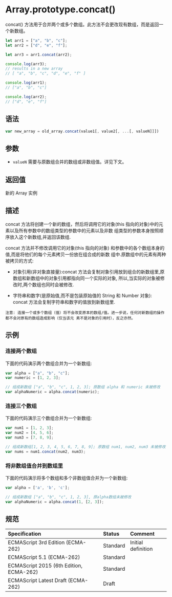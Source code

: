 # Array.prototype.concat()

concat() 方法用于合并两个或多个数组。此方法不会更改现有数组，而是返回一个新数组。

```javascript
let arr1 = ["a", "b", "c"];
let arr2 = ["d", "e", "f"];

let arr3 = arr1.concat(arr2);

console.log(arr3);
// results in a new array
// [ "a", "b", "c", "d", "e", "f" ]

console.log(arr1);
// ["a", "b", "c"]

console.log(arr2);
// ["d", "e", "f"]
```

## 语法

```javascript
var new_array = old_array.concat(value1[, value2[, ...[, valueN]]])
```

## 参数

* `valueN` 需要与原数组合并的数组或非数组值。详见下文。

## 返回值

新的 Array 实例

## 描述

concat 方法将创建一个新的数组，然后将调用它的对象(this 指向的对象)中的元素以及所有参数中的数组类型的参数中的元素以及非数
组类型的参数本身按照顺序放入这个新数组,并返回该数组.

concat 方法并不修改调用它的对象(this 指向的对象) 和参数中的各个数组本身的值,而是将他们的每个元素拷贝一份放在组合成的新数
组中.原数组中的元素有两种被拷贝的方式:

* 对象引用(非对象直接量):concat 方法会复制对象引用放到组合的新数组里,原数组和新数组中的对象引用都指向同一个实际的对象,
所以,当实际的对象被修改时,两个数组也同时会被修改.

* 字符串和数字(是原始值,而不是包装原始值的 String 和 Number 对象): concat 方法会复制字符串和数字的值放到新数组里.

`注意: 连接一个或多个数组（值）将不会改变原本的数组/值。进一步说，任何对新数组的操作都不会对原有的数组造成影响（仅当该元
素不是对象的引用时），反之亦然。`

## 示例

### 连接两个数组

下面的代码演示两个数组合并为一个新数组:

```javascript
var alpha = ["a", "b", "c"];
var numeric = [1, 2, 3];

// 组成新数组 ["a", "b", "c", 1, 2, 3]; 原数组 alpha 和 numeric 未被修改
var alphaNumeric = alpha.concat(numeric);
```

### 连接三个数组

下面的代码演示三个数组合并为一个新数组:

```javascript
var num1 = [1, 2, 3];
var num2 = [4, 5, 6];
var num3 = [7, 8, 9];

// 组成新数组[1, 2, 3, 4, 5, 6, 7, 8, 9]; 原数组 num1, num2, num3 未被修改
var nums = num1.concat(num2, num3);
```

### 将非数组值合并到数组里

下面的代码演示将多个数组和多个非数组值合并为一个新数组:

```javascript
var alpha = ['a', 'b', 'c'];

// 组成新数组 ["a", "b", "c", 1, 2, 3], 原alpha数组未被修改
var alphaNumeric = alpha.concat(1, [2, 3]);
```

## 规范

| Specification                           | Status   | Comment            |
|:----------------------------------------|:---------|:-------------------|
| ECMAScript 3rd Edition (ECMA-262)       | Standard | Initial definition |
| ECMAScript 5.1 (ECMA-262)               | Standard |                    |
| ECMAScript 2015 (6th Edition, ECMA-262) | Standard |                    |
| ECMAScript Latest Draft (ECMA-262)      | Draft    |                    |